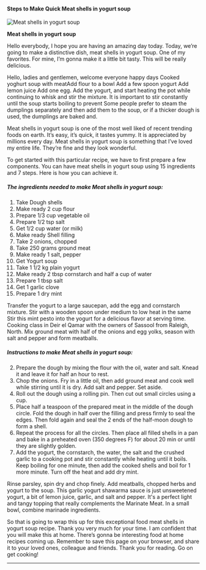             

#### Steps to Make Quick Meat shells in yogurt soup

![Meat shells in yogurt soup](https://img-global.cpcdn.com/recipes/6275940031135744/751x532cq70/meat-shells-in-yogurt-soup-recipe-main-photo.jpg)

**Meat shells in yogurt soup**

Hello everybody, I hope you are having an amazing day today. Today, we’re going to make a distinctive dish, meat shells in yogurt soup. One of my favorites. For mine, I’m gonna make it a little bit tasty. This will be really delicious.

Hello, ladies and gentlemen, welcome everyone happy days Cooked yoghurt soup with meatAdd flour to a bowl Add a few spoon yogurt Add lemon juice Add one egg. Add the yogurt, and start heating the pot while continuing to whisk and stir the mixture. It is important to stir constantly until the soup starts boiling to prevent Some people prefer to steam the dumplings separately and then add them to the soup, or if a thicker dough is used, the dumplings are baked and.

Meat shells in yogurt soup is one of the most well liked of recent trending foods on earth. It’s easy, it’s quick, it tastes yummy. It is appreciated by millions every day. Meat shells in yogurt soup is something that I’ve loved my entire life. They’re fine and they look wonderful.

To get started with this particular recipe, we have to first prepare a few components. You can have meat shells in yogurt soup using 15 ingredients and 7 steps. Here is how you can achieve it.

##### The ingredients needed to make Meat shells in yogurt soup:

1.  Take Dough shells
2.  Make ready 2 cup flour
3.  Prepare 1/3 cup vegetable oil
4.  Prepare 1/2 tsp salt
5.  Get 1/2 cup water (or milk)
6.  Make ready Shell filling
7.  Take 2 onions, chopped
8.  Take 250 grams ground meat
9.  Make ready 1 salt, pepper
10.  Get Yogurt soup
11.  Take 1 1/2 kg plain yogurt
12.  Make ready 2 tbsp cornstarch and half a cup of water
13.  Prepare 1 tbsp salt
14.  Get 1 garlic clove
15.  Prepare 1 dry mint

Transfer the yogurt to a large saucepan, add the egg and cornstarch mixture. Stir with a wooden spoon under medium to low heat in the same Stir this mint pesto into the yogurt for a delicious flavor at serving time. Cooking class in Deir el Qamar with the owners of Sassool from Raleigh, North. Mix ground meat with half of the onions and egg yolks, season with salt and pepper and form meatballs.

##### Instructions to make Meat shells in yogurt soup:

2.  Prepare the dough by mixing the flour with the oil, water and salt. Knead it and leave it for half an hour to rest.
3.  Chop the onions. Fry in a little oil, then add ground meat and cook well while stirring until it is dry. Add salt and pepper. Set aside.
4.  Roll out the dough using a rolling pin. Then cut out small circles using a cup.
5.  Place half a teaspoon of the prepared meat in the middle of the dough circle. Fold the dough in half over the filling and press firmly to seal the edges. Then fold again and seal the 2 ends of the half-moon dough to form a shell.
6.  Repeat the process for all the circles. Then place all filled shells in a pan and bake in a preheated oven (350 degrees F) for about 20 min or until they are slightly golden.
7.  Add the yogurt, the cornstarch, the water, the salt and the crushed garlic to a cooking pot and stir constantly while heating until it boils. Keep boiling for one minute, then add the cooked shells and boil for 1 more minute. Turn off the heat and add dry mint.

Rinse parsley, spin dry and chop finely. Add meatballs, chopped herbs and yogurt to the soup. This garlic yogurt shawarma sauce is just unsweetened yogurt, a bit of lemon juice, garlic, and salt and pepper. It's a perfect light and tangy topping that really complements the Marinate Meat. In a small bowl, combine marinade ingredients.

So that is going to wrap this up for this exceptional food meat shells in yogurt soup recipe. Thank you very much for your time. I am confident that you will make this at home. There’s gonna be interesting food at home recipes coming up. Remember to save this page on your browser, and share it to your loved ones, colleague and friends. Thank you for reading. Go on get cooking!

* * *